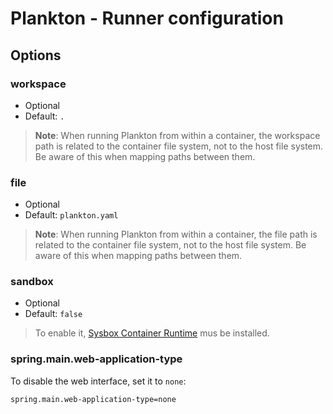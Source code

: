 # Plankton - Runner configuration

## Options

### workspace

- Optional
- Default: `.`

> **Note**: When running Plankton from within a container,
> the workspace path is related to the container file system,
> not to the host file system.
> Be aware of this when mapping paths between them.

### file

- Optional
- Default: `plankton.yaml`

> **Note**: When running Plankton from within a container,
> the file path is related to the container file system,
> not to the host file system.
> Be aware of this when mapping paths between them.

### sandbox

- Optional
- Default: `false`

> To enable it, [Sysbox Container Runtime](https://github.com/nestybox/sysbox) mus be installed.

### spring.main.web-application-type

To disable the web interface, set it to `none`:

`spring.main.web-application-type=none`
